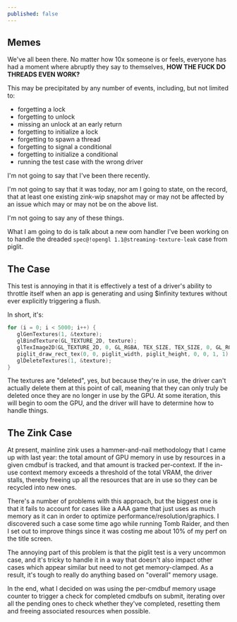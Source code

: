 ```yaml
---
published: false
---
```

## Memes

We've all been there. No matter how 10x someone is or feels, everyone has had a moment where abruptly they say to themselves, **HOW THE FUCK DO THREADS EVEN WORK?**

This may be precipitated by any number of events, including, but not limited to:
* forgetting a lock
* forgetting to unlock
* missing an unlock at an early return
* forgetting to initialize a lock
* forgetting to spawn a thread
* forgetting to signal a conditional
* forgetting to initialize a conditional
* running the test case with the wrong driver

I'm not going to say that I've been there recently.

I'm not going to say that it was today, nor am I going to state, on the record, that at least one existing zink-wip snapshot may or may not be affected by an issue which may or may not be on the above list.

I'm not going to say any of these things.

What I am going to do is talk about a new oom handler I've been working on to handle the dreaded `spec@!opengl 1.1@streaming-texture-leak` case from piglit.

## The Case
This test is annoying in that it is effectively a test of a driver's ability to throttle itself when an app is generating and using $infinity textures without ever explicitly triggering a flush.

In short, it's:
```c
for (i = 0; i < 5000; i++) {
   glGenTextures(1, &texture);
   glBindTexture(GL_TEXTURE_2D, texture);
   glTexImage2D(GL_TEXTURE_2D, 0, GL_RGBA, TEX_SIZE, TEX_SIZE, 0, GL_RGBA, GL_UNSIGNED_BYTE, tex_buffer);
   piglit_draw_rect_tex(0, 0, piglit_width, piglit_height, 0, 0, 1, 1);
   glDeleteTextures(1, &texture);
}
```

The textures are "deleted", yes, but because they're in use, the driver can't actually delete them at this point of call, meaning that they can only truly be deleted once they are no longer in use by the GPU. At some iteration, this will begin to oom the GPU, and the driver will have to determine how to handle things.

## The Zink Case
At present, mainline zink uses a hammer-and-nail methodology that I came up with last year: the total amount of GPU memory in use by resources in a given cmdbuf is tracked, and that amount is tracked per-context. If the in-use context memory exceeds a threshold of the total VRAM, the driver stalls, thereby freeing up all the resources that are in use so they can be recycled into new ones.

There's a number of problems with this approach, but the biggest one is that it fails to account for cases like a AAA game that just uses as much memory as it can in order to optimize performance/resolution/graphics. I discovered such a case some time ago while running Tomb Raider, and then I set out to improve things since it was costing me about 10% of my perf on the title screen.

The annoying part of this problem is that the piglit test is a very uncommon case, and it's tricky to handle it in a way that doesn't also impact other cases which appear similar but need to not get memory-clamped. As a result, it's tough to really do anything based on "overall" memory usage.

In the end, what I decided on was using the per-cmdbuf memory usage counter to trigger a check for completed cmdbufs on submit, iterating over all the pending ones to check whether they've completed, resetting them and freeing associated resources when possible.